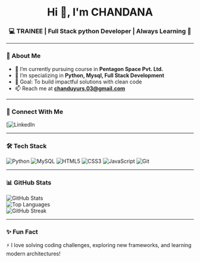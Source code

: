 <h1 align="center">Hi 👋, I'm CHANDANA </h1>
<h3 align="center">💻 TRAINEE | Full Stack python Developer | Always Learning 🚀</h3>

---

### 🌟 About Me
- 🔭 I’m currently pursuing course in  **Pentagon Space Pvt. Ltd.**
- 🌱 I’m specializing in **Python, Mysql, Full Stack Development**
- 🎯 Goal: To build impactful solutions with clean code
- 📫 Reach me at **chanduyurs.03@gmail.com**

---

### 🤝 Connect With Me
[![LinkedIn](www.linkedin.com/in/y-chandana-urs-060ab7330)

---

### 🛠 Tech Stack
![Python](https://img.shields.io/badge/Python-3776AB?style=for-the-badge&logo=python&logoColor=white)
![MySQL](https://img.shields.io/badge/MySQL-005C84?style=for-the-badge&logo=mysql&logoColor=white)
![HTML5](https://img.shields.io/badge/HTML5-E34F26?style=for-the-badge&logo=html5&logoColor=white)
![CSS3](https://img.shields.io/badge/CSS3-1572B6?style=for-the-badge&logo=css3&logoColor=white)
![JavaScript](https://img.shields.io/badge/JavaScript-F7DF1E?style=for-the-badge&logo=javascript&logoColor=black)
![Git](https://img.shields.io/badge/Git-F05032?style=for-the-badge&logo=git&logoColor=white)

---

### 📊 GitHub Stats
![GitHub Stats](https://github-readme-stats.vercel.app/api?username=YOUR_USERNAME&show_icons=true&theme=radical)  
![Top Languages](https://github-readme-stats.vercel.app/api/top-langs/?username=YOUR_USERNAME&layout=compact&theme=radical)  
![GitHub Streak](https://streak-stats.demolab.com?user=YOUR_USERNAME&theme=radical)  

---

### ✨ Fun Fact
⚡ I love solving coding challenges, exploring new frameworks, and learning modern architectures!

